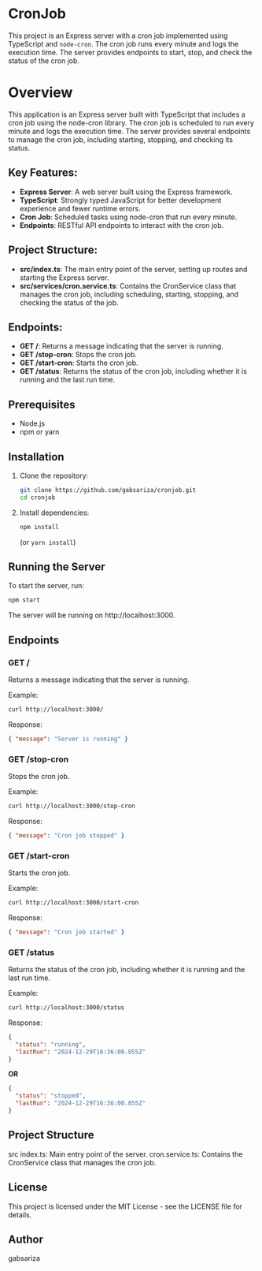 # CronJob

This project is an Express server with a cron job implemented using TypeScript and `node-cron`. The cron job runs every minute and logs the execution time. The server provides endpoints to start, stop, and check the status of the cron job.

# Overview
This application is an Express server built with TypeScript that includes a cron job using the node-cron library. The cron job is scheduled to run every minute and logs the execution time. The server provides several endpoints to manage the cron job, including starting, stopping, and checking its status.

## Key Features:
- **Express Server**: A web server built using the Express framework.
- **TypeScript**: Strongly typed JavaScript for better development experience and fewer runtime errors.
- **Cron Job**: Scheduled tasks using node-cron that run every minute.
- **Endpoints**: RESTful API endpoints to interact with the cron job.

## Project Structure:
- **src/index.ts**: The main entry point of the server, setting up routes and starting the Express server.
- **src/services/cron.service.ts**: Contains the CronService class that manages the cron job, including scheduling, starting, stopping, and checking the status of the job.

## Endpoints:
- **GET /**: Returns a message indicating that the server is running.
- **GET /stop-cron**: Stops the cron job.
- **GET /start-cron**: Starts the cron job.
- **GET /status**: Returns the status of the cron job, including whether it is running and the last run time.

## Prerequisites

- Node.js
- npm or yarn

## Installation

1. Clone the repository:
   ```bash
   git clone https://github.com/gabsariza/cronjob.git
   cd cronjob
   ```
2. Install dependencies:
   ```bash
   npm install
   ```
   (or `yarn install`)

## Running the Server
To start the server, run:
```bash
npm start
```
The server will be running on http://localhost:3000.

## Endpoints
### GET /
Returns a message indicating that the server is running.

Example:
```bash
curl http://localhost:3000/
```
Response:
```json
{ "message": "Server is running" }
```

### GET /stop-cron
Stops the cron job.

Example:
```bash
curl http://localhost:3000/stop-cron
```
Response:
```json
{ "message": "Cron job stopped" }
```

### GET /start-cron
Starts the cron job.

Example:
```bash
curl http://localhost:3000/start-cron
```
Response:
```json
{ "message": "Cron job started" }
```

### GET /status
Returns the status of the cron job, including whether it is running and the last run time.

Example:
```bash
curl http://localhost:3000/status
```
Response:
```json
{
  "status": "running",
  "lastRun": "2024-12-29T16:36:00.855Z"
}
```
**OR**
```json
{
  "status": "stopped",
  "lastRun": "2024-12-29T16:36:00.855Z"
}
```

## Project Structure
src
index.ts: Main entry point of the server.
cron.service.ts: Contains the CronService class that manages the cron job.

## License
This project is licensed under the MIT License - see the LICENSE file for details.

## Author
gabsariza

